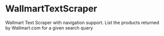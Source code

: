 WallmartTextScraper
===================

Wallmart Text Scraper with navigation support. List the products returned by Wallmart.com for a given search query
